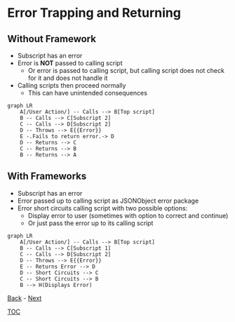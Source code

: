 # Error Trapping and Returning

## Without Framework

- Subscript has an error
- Error is **NOT** passed to calling script
  - Or error is passed to calling script, but calling script does not check for it and does not handle it
- Calling scripts then proceed normally
  - This can have unintended consequences

```mermaid
graph LR
    A[/User Action/] -- Calls --> B[Top script] 
    B -- Calls --> C[Subscript 2] 
    C -- Calls --> D[Subscript 2] 
    D -- Throws --> E{{Error}}
    E -.Fails to return error.-> D
    D -- Returns --> C
    C -- Returns --> B
    B -- Returns --> A
```
## With Frameworks

- Subscript has an error
- Error passed up to calling script as JSONObject error package
- Error short circuits calling script with two possible options:
  - Display error to user (sometimes with option to correct and continue)
  - Or just pass the error up to its calling script

```mermaid
graph LR
    A[/User Action/] -- Calls --> B[Top script] 
    B -- Calls --> C[Subscript 1] 
    C -- Calls --> D[Subscript 2] 
    D -- Throws --> E{{Error}}
    E -- Returns Error --> D
    D -- Short Circuits --> C
    C -- Short Circuits --> B
    B --> H(Displays Error)    
```

[Back](Introduction.md) - [Next](Script_Functions_And_Types.md)

[TOC](TOC.md)
